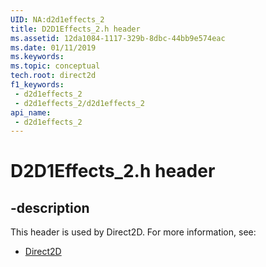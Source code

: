 ```yaml
---
UID: NA:d2d1effects_2
title: D2D1Effects_2.h header
ms.assetid: 12da1084-1117-329b-8dbc-44bb9e574eac
ms.date: 01/11/2019
ms.keywords: 
ms.topic: conceptual
tech.root: direct2d
f1_keywords:
 - d2d1effects_2
 - d2d1effects_2/d2d1effects_2
api_name:
 - d2d1effects_2
---
```


# D2D1Effects_2.h header


## -description

This header is used by Direct2D. For more information, see:

- [Direct2D](../_direct2d/index.md)


